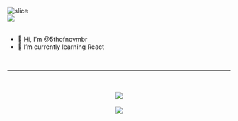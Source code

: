 ![slice](https://capsule-render.vercel.app/api?type=slice&color=timeGradient&height=200&text=5thofnovmbr&fontAlign=70&rotate=13&fontAlignY=30&animation=twinkling&desc=remember%20remember,%20the&descAlign=70.&descAlignY=5)
<br />
<img src="https://img.shields.io/badge/learning...-555555?style=flat&logo=React&logoColor=white&label=React&labelColor=40b0d0"/>
<br /><br />
- 👋 Hi, I’m @5thofnovmbr
- 🌱 I’m currently learning React<br />
<br />
<hr />
<br />
<br />
<div align="center">
  <img align="center" src="https://github-readme-stats.vercel.app/api?username=5thofnovmbr&show_icons=true&theme=dark"/>
  <br /><br />
  <img align="center" src="https://github-readme-stats.vercel.app/api/top-langs/?username=5thofnovmbr&layout=compact&theme=dark"/>
</div>
<br /><br />

<!---
5thofnovmbr/5thofnovmbr is a ✨ special ✨ repository because its `README.md` (this file) appears on your GitHub profile.
You can click the Preview link to take a look at your changes.
--->
